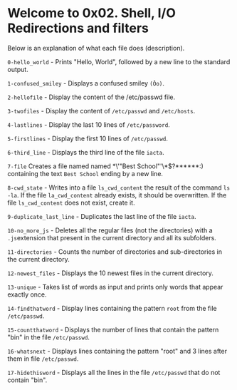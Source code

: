 # Welcome to 0x02. Shell, I/O Redirections and filters

Below is an explanation of what each file does (description).

`0-hello_world` - Prints "Hello, World", followed by a new line to the standard output.

`1-confused_smiley` - Displays a confused smiley `(Ôo)`.

`2-hellofile` - Display the content of the /etc/passwd file.

`3-twofiles` - Display the content of `/etc/passwd` and `/etc/hosts`.

`4-lastlines` - Display the last 10 lines of `/etc/password`.

`5-firstlines` - Display the first 10 lines of `/etc/passwd`.

`6-third_line` - Displays the third line of the file `iacta`.

`7-file` Creates a file named named \*\\'"Best School"\'\\*$\?\*\*\*\*\*\*:) containing the text `Best School` ending by a new line.

`8-cwd_state` - Writes into a file `ls_cwd_content` the result of the command `ls -la`. If the file `la_cwd_content` already exists, it should be overwritten. If the file `ls_cwd_content` does not exist, create it.

`9-duplicate_last_line` - Duplicates the last line of the file `iacta`.

`10-no_more_js` - Deletes all the regular files (not the directories) with a `.js`extension that present in the current directory and all its subfolders.

`11-directories` - Counts the number of directories and sub-directories in the current directory.

`12-newest_files` - Displays the 10 newest files in the current directory.

`13-unique` - Takes list of words as input and prints only words that appear exactly once.

`14-findthatword` - Display lines containing the pattern `root` from the file `/etc/passwd`.

`15-countthatword` - Displays the number of lines that contain the pattern "bin" in the file `/etc/passwd`.

`16-whatsnext` - Displays lines containing the pattern "root" and 3 lines after them in file `/etc/passwd`.

`17-hidethisword` - Displays all the lines in the file `/etc/passwd` that do not contain "bin".
